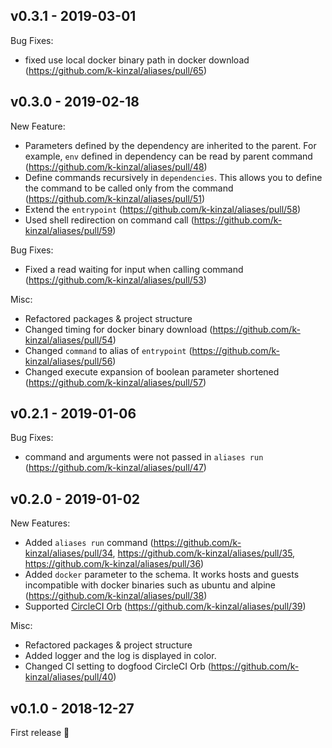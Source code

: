 ## v0.3.1 - 2019-03-01

Bug Fixes:
* fixed use local docker binary path in docker download (https://github.com/k-kinzal/aliases/pull/65)

## v0.3.0 - 2019-02-18

New Feature:
* Parameters defined by the dependency are inherited to the parent. For example, `env` defined in dependency can be read by parent command (https://github.com/k-kinzal/aliases/pull/48)
* Define commands recursively in `dependencies`. This allows you to define the command to be called only from the command (https://github.com/k-kinzal/aliases/pull/51)
* Extend the `entrypoint` (https://github.com/k-kinzal/aliases/pull/58)
* Used shell redirection on command call (https://github.com/k-kinzal/aliases/pull/59)

Bug Fixes:
* Fixed a read waiting for input when calling command (https://github.com/k-kinzal/aliases/pull/53)

Misc:
* Refactored packages & project structure
* Changed timing for docker binary download (https://github.com/k-kinzal/aliases/pull/54)
* Changed `command` to alias of `entrypoint` (https://github.com/k-kinzal/aliases/pull/56)
* Changed execute expansion of boolean parameter shortened (https://github.com/k-kinzal/aliases/pull/57)

## v0.2.1 - 2019-01-06

Bug Fixes:
* command and arguments were not passed in `aliases run` (https://github.com/k-kinzal/aliases/pull/47)

## v0.2.0 - 2019-01-02

New Features:
* Added `aliases run` command (https://github.com/k-kinzal/aliases/pull/34, https://github.com/k-kinzal/aliases/pull/35, https://github.com/k-kinzal/aliases/pull/36)
* Added `docker` parameter to the schema. It works hosts and guests incompatible with docker binaries such as ubuntu and alpine (https://github.com/k-kinzal/aliases/pull/38)
* Supported [CircleCI Orb](https://circleci.com/orbs/registry/orb/k-kinzal/aliases) (https://github.com/k-kinzal/aliases/pull/39)

Misc:
* Refactored packages & project structure
* Added logger and the log is displayed in color.
* Changed CI setting to dogfood CircleCI Orb (https://github.com/k-kinzal/aliases/pull/40)

## v0.1.0 - 2018-12-27

First release 🎉